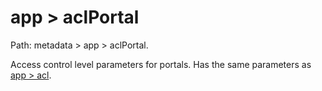 # app > aclPortal

Path: metadata > app > aclPortal.

Access control level parameters for portals. Has the same parameters as [app > acl](app-acl.md).
